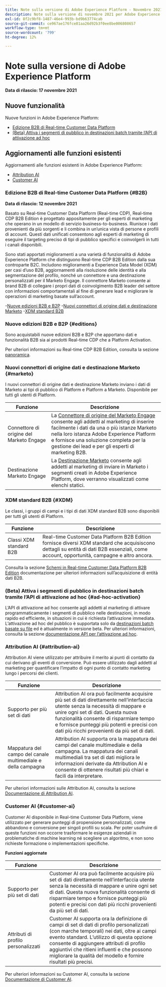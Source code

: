 ```yaml
---
title: Note sulla versione di Adobe Experience Platform - Novembre 2021
description: Note sulla versione di novembre 2021 per Adobe Experience Platform.
exl-id: 8f2c9bf8-1487-46e4-993b-bd9b63774cab
source-git-commit: ce967ae176fce81aa26d92b3f0ee8be006808657
workflow-type: tm+mt
source-wordcount: '799'
ht-degree: 12%

---
```


# Note sulla versione di Adobe Experience Platform

**Data di rilascio: 17 novembre 2021**

## Nuove funzionalità

Nuove funzioni in Adobe Experience Platform:

- [Edizione B2B di Real-time Customer Data Platform](#B2B)
- [(Beta) Attiva i segmenti di pubblico in destinazioni batch tramite l’API di attivazione ad hoc](#ad-hoc-activation)

## Aggiornamenti alle funzioni esistenti

Aggiornamenti alle funzioni esistenti in Adobe Experience Platform:

- [Attribution AI](#attribution-ai)
- [Customer AI](#customer-ai)

### Edizione B2B di Real-time Customer Data Platform {#B2B}

**Data di rilascio: 12 novembre 2021**

Basato su Real-time Customer Data Platform (Real-time CDP), Real-time CDP B2B Edition è progettato appositamente per gli esperti di marketing che operano in un modello di servizio business-to-business. Riunisce i dati provenienti da più sorgenti e li combina in un’unica vista di persone e profili di account. Questi dati unificati consentono agli esperti di marketing di eseguire il targeting preciso di tipi di pubblico specifici e coinvolgerli in tutti i canali disponibili.

Sono stati apportati miglioramenti a una varietà di funzionalità di Adobe Experience Platform che distinguono Real-time CDP B2B Edition dalla sua controparte B2C. Includono miglioramenti a Experience Data Model (XDM) per casi d’uso B2B, aggiornamenti alla risoluzione delle identità e alla segmentazione del profilo, nonché un connettore e una destinazione personalizzati per il Marketo Engage. Il connettore Marketo consente ai brand B2B di collegare i propri dati di coinvolgimento B2B leader del settore con informazioni comportamentali al fine di generare lead e migliorare le operazioni di marketing basate sull’account.

-[Nuove edizioni B2B e B2P](#editions)
-[Nuovi connettori di origine dati e destinazione Marketo](#marketo)
-[XDM standard B2B](#XDM)

### Nuove edizioni B2B e B2P {#editions}

Sono acquistabili nuove edizioni B2B e B2P che apportano dati e funzionalità B2B sia ai prodotti Real-time CDP che a Platform Activation.

Per ulteriori informazioni su Real-time CDP B2B Edition, consulta la sezione [panoramica](../../rtcdp/overview.md).

### Nuovi connettori di origine dati e destinazione Marketo {#marketo}

I nuovi connettori di origine dati e destinazione Marketo inviano i dati di Marketo ai tipi di pubblico di Platform e Platform a Marketo. Disponibile per tutti gli utenti di Platform.

| Funzione | Descrizione |
|----------|-------------|
| Connettore di origine del Marketo Engage | La [Connettore di origine del Marketo Engage](../../sources/connectors/adobe-applications/marketo/marketo.md) consente agli addetti al marketing di inserire facilmente i dati da una o più istanze Marketo nella loro istanza Adobe Experience Platform e fornisce una soluzione completa per la gestione dei lead e per gli esperti di marketing B2B. |
| Destinazione Marketo Engage | La [Destinazione Marketo](../../destinations/catalog/adobe/marketo-engage.md) consente agli addetti al marketing di inviare in Marketo i segmenti creati in Adobe Experience Platform, dove verranno visualizzati come elenchi statici. |

### XDM standard B2B {#XDM}

Le classi, i gruppi di campi e i tipi di dati XDM standard B2B sono disponibili per tutti gli utenti di Platform.

| Funzione | Descrizione |
|-----------|--------------|
| Classi XDM standard B2B | Real-time Customer Data Platform B2B Edition fornisce diversi XDM standard che acquisiscono dettagli su entità di dati B2B essenziali, come account, opportunità, campagne e altro ancora. |

Consulta la sezione [Schemi in Real-time Customer Data Platform B2B Edition](../../rtcdp/schemas/b2b.md) documentazione per ulteriori informazioni sull’acquisizione di entità dati B2B.

### (Beta) Attiva i segmenti di pubblico in destinazioni batch tramite l’API di attivazione ad hoc {#ad-hoc-activation}

L’API di attivazione ad hoc consente agli addetti al marketing di attivare programmaticamente i segmenti di pubblico nelle destinazioni, in modo rapido ed efficiente, in situazioni in cui è richiesta l’attivazione immediata. L’attivazione ad hoc del pubblico è supportata solo da [destinazioni batch basate su file](../../destinations/destination-types.md#file-based) ed è attualmente in versione beta. Per ulteriori informazioni, consulta la sezione [documentazione API per l’attivazione ad hoc](../../destinations/api/ad-hoc-activation-api.md).

### Attribution AI {#attribution-ai}

Attribution AI viene utilizzato per attribuire il merito ai punti di contatto da cui derivano gli eventi di conversione. Può essere utilizzato dagli addetti al marketing per quantificare l’impatto di ogni punto di contatto marketing lungo i percorsi dei clienti.

| Funzione | Descrizione |
|-----------|---------------|
| Supporto per più set di dati | Attribution AI ora può facilmente acquisire più set di dati direttamente nell’interfaccia utente senza la necessità di mappare e unire ogni set di dati. Questa nuova funzionalità consente di risparmiare tempo e fornisce punteggi più potenti e precisi con dati più ricchi provenienti da più set di dati. |
| Mappatura del campo del canale multimediale e della campagna | Attribution AI supporta ora la mappatura dei campi del canale multimediale e della campagna. La mappatura dei canali multimediali tra set di dati migliora le informazioni derivate da Attribution AI e consente di ottenere risultati più chiari e facili da interpretare. |

Per ulteriori informazioni sulle Attribution AI, consulta la sezione [Documentazione di Attribution AI](../../intelligent-services/attribution-ai/overview.md).

### Customer AI {#customer-ai}

Customer AI disponibile in Real-time Customer Data Platform, viene utilizzato per generare punteggi di propensione personalizzati, come abbandono e conversione per singoli profili su scala. Per poter usufruire di queste funzioni non occorre trasformare le esigenze aziendali in problematiche di machine learning né scegliere un algoritmo, e non sono richieste formazione o implementazioni specifiche.

**Funzioni aggiornate**

| Funzione | Descrizione |
|-----------|-------------|
| Supporto per più set di dati | Customer AI ora può facilmente acquisire più set di dati direttamente nell’interfaccia utente senza la necessità di mappare e unire ogni set di dati. Questa nuova funzionalità consente di risparmiare tempo e fornisce punteggi più potenti e precisi con dati più ricchi provenienti da più set di dati. |
| Attributi di profilo personalizzati | Customer AI supporta ora la definizione di campi di set di dati di profilo personalizzati (con marche temporali) nei dati, oltre ai campi evento standard. L’utilizzo di questa opzione consente di aggiungere attributi di profilo aggiuntivi che ritieni influenti e che possono migliorare la qualità del modello e fornire risultati più precisi. |

Per ulteriori informazioni su Customer AI, consulta la sezione [Documentazione di Customer AI](../../intelligent-services/customer-ai/overview.md).
